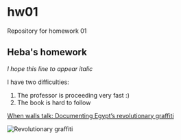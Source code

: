 # hw01
Repository for homework 01
## Heba's homework 
*I hope this line to appear italic*  

I have two difficulties:
1. The professor is proceeding very fast :) 
1. The book is hard to follow 

[When walls talk: Documenting Egypt’s revolutionary graffiti](https://beltrew.net/2012/09/23/when-walls-talk-documenting-egypts-revolutionary-graffiti/)  

![Revolutionary graffiti](https://beltrew.files.wordpress.com/2012/09/wall-talk.jpg)





